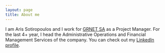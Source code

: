 ```yaml
---
layout: page
title: About me 
---
```


I am Aris Sotiropoulos and I work for [GRNET SA](https://www.grnet.gr/en) as a Project Manager. For the last 4+ year, I head the Administrative Operations and Financial Management Services of the company. You can check out my [LinkedIn profile](https://www.linkedin.com/in/sotirop/).
